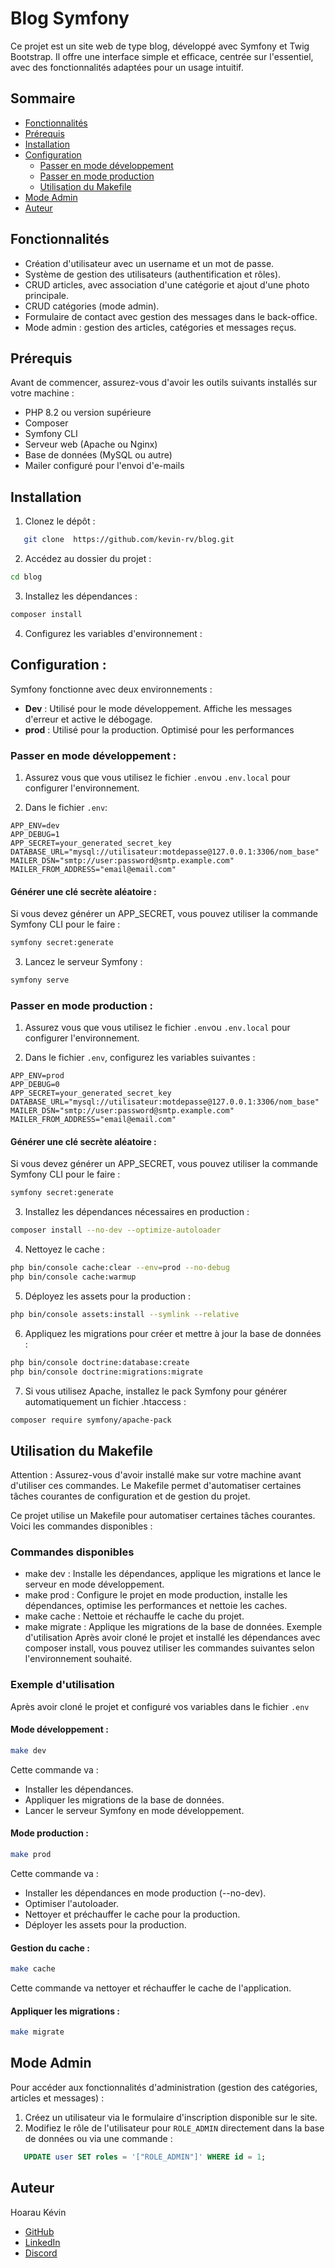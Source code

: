 # Blog Symfony

Ce projet est un site web de type blog, développé avec Symfony et Twig Bootstrap. Il offre une interface simple et efficace, centrée sur l'essentiel, avec des fonctionnalités adaptées pour un usage intuitif. 

## Sommaire

- [Fonctionnalités](#fonctionnalités)
- [Prérequis](#prérequis)
- [Installation](#installation)
- [Configuration](#configuration)
  - [Passer en mode développement](#passer-en-mode-developpement)
  - [Passer en mode production](#passer-en-mode-production)
  - [Utilisation du Makefile](#utilisation-du-makefile)
- [Mode Admin](#mode-admin)
- [Auteur](#auteur)

## Fonctionnalités

- Création d'utilisateur avec un username et un mot de passe.
- Système de gestion des utilisateurs (authentification et rôles).
- CRUD articles, avec association d'une catégorie et ajout d'une photo principale.
- CRUD catégories (mode admin).
- Formulaire de contact avec gestion des messages dans le back-office.
- Mode admin : gestion des articles, catégories et messages reçus.

## Prérequis

Avant de commencer, assurez-vous d'avoir les outils suivants installés sur votre machine :

- PHP 8.2 ou version supérieure
- Composer
- Symfony CLI
- Serveur web (Apache ou Nginx)
- Base de données (MySQL ou autre)
- Mailer configuré pour l'envoi d'e-mails

## Installation

1. Clonez le dépôt :
```bash
   git clone  https://github.com/kevin-rv/blog.git
```
2. Accédez au dossier du projet :
```bash
cd blog
```

3. Installez les dépendances :
```bash 
composer install
```

4. Configurez les variables d'environnement :

## Configuration : 

Symfony fonctionne avec deux environnements : 

- **Dev** : Utilisé pour le mode développement. Affiche les messages d'erreur et active le débogage. 
- **prod** : Utilisé pour la production. Optimisé pour les performances 

### Passer en mode développement : 

1. Assurez vous que vous utilisez le fichier `.env`ou `.env.local` pour configurer l'environnement.

2. Dans le fichier `.env`:

```env
APP_ENV=dev
APP_DEBUG=1
APP_SECRET=your_generated_secret_key
DATABASE_URL="mysql://utilisateur:motdepasse@127.0.0.1:3306/nom_base" 
MAILER_DSN="smtp://user:password@smtp.example.com"
MAILER_FROM_ADDRESS="email@email.com"
```

#### Générer une clé secrète aléatoire : 

Si vous devez générer un APP_SECRET, vous pouvez utiliser la commande Symfony CLI pour le faire :
```bash
symfony secret:generate
```

3. Lancez le serveur Symfony : 
```bash
symfony serve
```
### Passer en mode production : 

1. Assurez vous que vous utilisez le fichier `.env`ou `.env.local` pour configurer l'environnement.

2. Dans le fichier `.env`,  configurez les variables suivantes :

```env
APP_ENV=prod
APP_DEBUG=0
APP_SECRET=your_generated_secret_key
DATABASE_URL="mysql://utilisateur:motdepasse@127.0.0.1:3306/nom_base" 
MAILER_DSN="smtp://user:password@smtp.example.com"
MAILER_FROM_ADDRESS="email@email.com"
```
#### Générer une clé secrète aléatoire : 

Si vous devez générer un APP_SECRET, vous pouvez utiliser la commande Symfony CLI pour le faire :
```bash
symfony secret:generate
```

3. Installez les dépendances nécessaires en production :

```bash
composer install --no-dev --optimize-autoloader  
```

4. Nettoyez le cache :
```bash
php bin/console cache:clear --env=prod --no-debug
php bin/console cache:warmup
```

5. Déployez les assets pour la production :
```bash 
php bin/console assets:install --symlink --relative
```

6. Appliquez les migrations pour créer et mettre à jour la base de données :
```bash
php bin/console doctrine:database:create
php bin/console doctrine:migrations:migrate
```

7. Si vous utilisez Apache, installez le pack Symfony pour générer automatiquement un fichier .htaccess :

```bash
composer require symfony/apache-pack
```

## Utilisation du Makefile

Attention : Assurez-vous d'avoir installé make sur votre machine avant d'utiliser ces commandes. Le Makefile permet d'automatiser certaines tâches courantes de configuration et de gestion du projet.

Ce projet utilise un Makefile pour automatiser certaines tâches courantes. Voici les commandes disponibles : 

### Commandes disponibles
- make dev : Installe les dépendances, applique les migrations et lance le serveur en mode développement.
- make prod : Configure le projet en mode production, installe les dépendances, optimise les performances et nettoie les caches.
- make cache : Nettoie et réchauffe le cache du projet.
- make migrate : Applique les migrations de la base de données.
Exemple d'utilisation
Après avoir cloné le projet et installé les dépendances avec composer install, vous pouvez utiliser les commandes suivantes selon l'environnement souhaité.

### Exemple d'utilisation
Après avoir cloné le projet et configuré vos variables dans le fichier `.env`

#### Mode développement :
```bash
make dev
```
Cette commande va : 

- Installer les dépendances.
- Appliquer les migrations de la base de données.
- Lancer le serveur Symfony en mode développement.

#### Mode production : 
```bash
make prod
```
Cette commande va : 

- Installer les dépendances en mode production (--no-dev).
- Optimiser l'autoloader.
- Nettoyer et préchauffer le cache pour la production.
- Déployer les assets pour la production.

#### Gestion du cache :
```bash
make cache
```
Cette commande va nettoyer et réchauffer le cache de l'application.

#### Appliquer les migrations :
```bash
make migrate
```
## Mode Admin

Pour accéder aux fonctionnalités d'administration (gestion des catégories, articles et messages) :

1. Créez un utilisateur via le formulaire d'inscription disponible sur le site.
2. Modifiez le rôle de l'utilisateur pour `ROLE_ADMIN` directement dans la base de données ou via une commande :
```sql
   UPDATE user SET roles = '["ROLE_ADMIN"]' WHERE id = 1;
```

## Auteur

Hoarau Kévin

- [GitHub](https://github.com/kevin-rv)
- [LinkedIn](https://www.linkedin.com/in/k%C3%A9vin-hoarau/)
- [Discord](https://discord.com/users/keyru69)